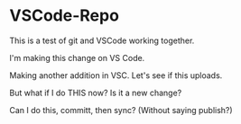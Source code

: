 # VSCode-Repo
This is a test of git and VSCode working together.

I'm making this change on VS Code.

Making another addition in VSC.  Let's see if this uploads.

<!-- Going to try to fork it. -->
<!--  I commented that out then -->


But what if I do THIS now?  Is it a new change?

Can I do this, committ, then sync? (Without saying publish?)